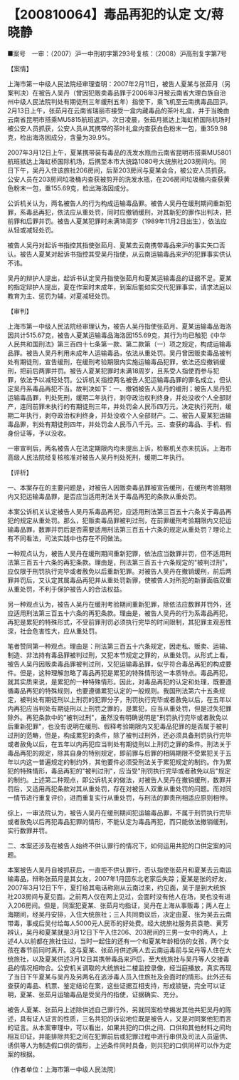 # 【200810064】毒品再犯的认定 文/蒋晓静

■案号　一审：（2007）沪一中刑初字第293号复核：（2008）沪高刑复字第7号

【案情】

上海市第一中级人民法院经审理查明：2007年2月11日，被告人夏某与张茹月（另案判决）在被告人吴丹（曾因犯贩卖毒品罪于2006年3月被云南省大理白族自治州中级人民法院判处有期徒刑三年缓刑五年）指使下，乘飞机至云南携毒品回沪。2月13日上午，张茹月在云南省瑞丽市接受一盒内藏毒品的茶叶礼盒，并于当晚由云南省昆明市搭乘MU5815航班返沪。次日凌晨，张茹月抵达上海虹桥国际机场时被公安人员抓获，公安人员从其携带的茶叶礼盒内查获白色粉末一包，重359.98克，检出海洛因成分，含量为39.9%。

2007年3月12日上午，夏某携带装有毒品的洗发水瓶由云南省昆明市搭乘MU5801航班抵达上海虹桥国际机场，后携至本市大统路1080号大统旅社203房间内。同日下午，吴丹入住该旅社206房间，后至203房间与夏某会合，被公安人员抓获。公安人员在203房间垃圾桶内查获被剪开的洗发水瓶，在206房间垃圾桶内查获黄色粉末一包，重155.69克，检出海洛因成分。

公诉机关认为，两名被告人的行为构成运输毒品罪。被告人吴丹在缓刑期间重新犯罪，系毒品再犯，依法应从重处罚，同时应撤销缓刑，对其新犯的罪作出判决，把前罪和后罪并罚。被告人夏某犯罪时未满18周岁（1989年11月2日出生），依法应从轻或减轻处罚。

被告人吴丹对起诉书指控其指使张茹月、夏某去云南携带毒品来沪的事实矢口否认。被告人夏某对起诉书指控其受吴丹指使，从云南运输毒品来沪的犯罪事实供认不讳。

吴丹的辩护人提出，起诉书认定吴丹指使张茹月和夏某运输毒品的证据不足。夏某的指定辩护人提出，夏在作案时未成年，到案后能如实交代犯罪事实，请求法庭以教育为主、惩罚为辅，对夏减轻处罚。

【审判】

上海市第一中级人民法院经审理认为，被告人吴丹指使张茹月、夏某运输毒品海洛因共计515.67克，被告人夏某运输毒品海洛因155.69克，其行为均已触犯《中华人民共和国刑法》第三百四十七条第一款、第二款第（一）项之规定，构成运输毒品罪。被告人吴丹利用未成年人运输毒品，依法从重处罚。吴丹曾因贩卖毒品被判处有期徒刑，宣告缓刑，在缓刑考验期限内实施运输毒品犯罪，依法还应撤销缓刑，把前后两罪并罚。被告人夏某犯罪时未满18周岁，且系受人指使而参与犯罪，依法予以减轻处罚。公诉机关指控两名被告人犯运输毒品罪的罪名成立，但认定吴丹系毒品再犯不当。故判决如下：一、撤销被告人吴丹的缓刑；被告人吴丹犯运输毒品罪，判处死刑，缓期二年执行，剥夺政治权利终身，并处没收个人全部财产，连同前罪未执行的有期徒刑三年，并处罚金人民币四万元，决定执行死刑，缓期二年执行，剥夺政治权利终身，并处没收个人全部财产。二、被告人夏某犯运输毒品罪，判处有期徒刑四年，并处罚金人民币八千元。三、查获的毒品、手机、假身份证等，予以没收。

一审宣判后，两名被告人在法定期限内均未提出上诉，检察机关亦未抗诉。上海市高级人民法院经复核核准对被告人吴丹判处死刑，缓期二年执行。

【评析】

一、本案存在的主要问题是，对被告人因贩卖毒品罪被宣告缓刑，在缓刑考验期限内又犯运输毒品罪，是否应当适用刑法关于毒品再犯的条款从重处罚。

本案公诉机关认定被告人吴丹系毒品再犯，应适用刑法第三百五十六条关于毒品再犯的规定从重处罚。那么，犯贩卖毒品罪被判过刑，在前罪缓刑考验期限内又犯运输毒品罪，数罪并罚后是否需要适用刑法第三百五十六条的规定从重处罚？理论上有不同看法，司法实践中也存在不同做法。

一种观点认为，被告人吴丹在缓刑期间重新犯罪，依法应当数罪并罚，但不适用刑法第三百五十六条的再犯条款。理由是，刑法第三百五十六条规定的"被判过刑"，应仅限于刑罚执行完毕或者赦免以后重新犯罪。对被告人吴丹在撤销缓刑，前后两罪并罚后，又认定其属毒品再犯并从重处罚新罪，使被告人对所犯的新罪面临双重从重处罚，不利于保护被告人的合法权益。

另一种观点认为，被告人吴丹在缓刑考验期间重新犯罪，除依法应数罪并罚外，还应适用刑法第三百五十六条的再犯条款。理由是，被告人吴丹的行为系毒品再犯，再犯是累犯的特殊形式，不受前罪刑罚必须执行完毕的时间限制，其犯罪主观恶性深，社会危害性大，应从重处罚。

笔者赞同第一种观点。理由是：刑法第三百五十六条规定，因走私、贩卖、运输、制造、非法持有毒品罪被判过刑，又犯本节规定之罪的，从重处罚。从形式上看，被告人吴丹因贩卖毒品罪被判过刑，又犯运输毒品罪，似乎符合毒品再犯的构成要件。但是，这种理解忽略了毒品再犯是累犯的特殊情形这一本质特点。毒品再犯，就其实质来说，是累犯的一种特殊情形。因此，对毒品再犯的认定和处理，既要遵循毒品再犯的特殊规则，也要遵循累犯认定的一般规则。我国刑法第六十五条规定，被判处有期徒刑以上刑罚的犯罪分子，刑罚执行完毕或者赦免以后，在五年以内再犯应当判处有期徒刑以上刑罚之罪的，是累犯，应当从重处罚，但是过失犯罪除外。再犯条款中的"被判过刑"，虽然没有明确说明是"刑罚执行完毕或者赦免以后重新犯罪"，也没有说明在缓刑、假释考验期限内又犯毒品犯罪的是否属于被判过刑的范畴，但是，构成累犯的条件，除了被判过刑外，还必须具备刑罚执行完毕或者赦免以后，在五年以内再犯应当判处有期徒刑以上刑罚之罪的条件。刑法关于毒品再犯的规定，除其自身的特别规定，即前罪与后罪的相隔期限不受累犯关于五年以内这一普遍规定的制约外，其他要件必须受刑法关于累犯规定的制约。作为累犯的特殊情形，毒品再犯的"被判过刑"，应当受"刑罚执行完毕或者赦免以后"规定的制约。上述第二种观点，即公诉机关的做法，对被告人吴丹在撤销缓刑，数罪并罚后，又适用再犯条款对其从重处罚，存在对被告人双重从重处罚的问题。而对同一情节进行重复评价，进而重复实行从重处罚，与刑法的罪责刑相适应原则相悖。

综上，一审法院认为，被告人吴丹在缓刑期间犯运输毒品罪，不属于刑罚执行完毕或者赦免以后再犯毒品犯罪的情形，不能认定为毒品再犯，而只能依法撤销缓刑，实行数罪并罚。

二、本案还涉及在被告人始终不供认罪行的情况下，如何运用共犯的口供定案的问题。

本案被告人吴丹自被抓获后，一直拒不供认罪行，否认指使张茹月和夏某去云南运输毒品，辩称张茹月是其女友，2007年1月回东北老家后失踪；夏某是张的好友，2007年3月12日下午，夏打给其电话称刚从云南过来，约见面，吴于是到大统旅社203房间与夏见面。之前两人仅在网上见过，会面时没有他人在场，吴也没有进入206房间。但是，同案犯夏某、张茹月均指证，吴丹在上海从事贩毒；两人在上海期间，经吴丹安排，入住大统旅社；三人共同商议后，决定由夏、张为吴去云南带毒，事成后吴付给每人5000元人民币的好处费。经大统旅社服务员袁艳、黄芳辨认，吴丹和夏某就是3月12日下午入住206、203房间的三男一女中的两人，上述4人以前都在旅社住过，当时一起住的还有一个和夏某年龄相仿的女孩，两个女孩在春节前同时离开。这与夏某、张茹月供述两人去云南运毒前与吴丹等人住在大统旅社，以及夏某供述3月12日其携带毒品来沪后，至大统旅社与吴丹等人交接毒品的情况相吻合。公安机关调取的大统旅社二楼监控录像，经当庭播放，真实再现了当日下午夏某与吴丹及另两名在逃涉毒人员入住旅社及会面时的情形。此外还有查获的毒品、机票、鉴定结论在案，这些证据互相支持，形成锁链，完全可以证明，夏某、张茹月运输毒品是受吴丹的指使，证据确实、充分。

被告人夏某、张茹月上述除供述自己罪行外，另就同案检举揭发其他共犯吴丹的陈述，具有证人证言的性质，三名共犯的诉讼地位既是被告人，又是对同案他犯而言的证言。从本案审理中，可以看出，如果共犯的口供之间、口供和其他材料之间均相互印证，并能排除共犯之间在犯罪前后或犯罪过程中进行串供及司法人员逼供、诱供等人为制造假口供的情形，上述条件同时具备，则共犯的口供同样可以作为定案的根据。

（作者单位：上海市第一中级人民法院）